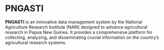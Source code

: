 # PNGASTI
**PNGASTI** is an innovative data management system by the National Agriculture Research Institute (NARI) designed to advance agricultural research in Papua New Guinea. It provides a comprehensive platform for collecting, analyzing, and disseminating crucial information on the country’s agricultural research systems.
